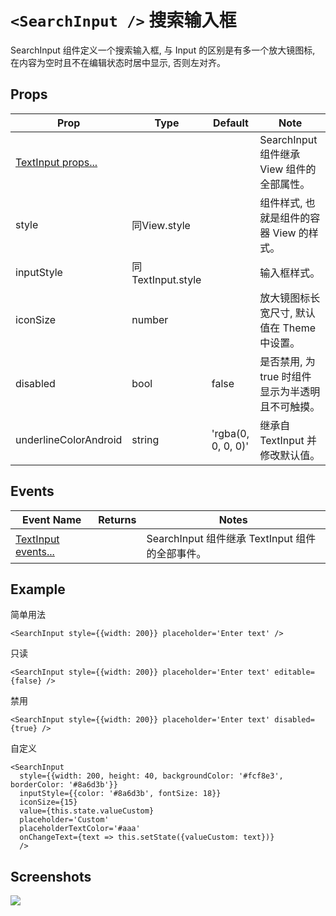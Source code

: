 # `<SearchInput />` 搜索输入框
SearchInput 组件定义一个搜索输入框, 与 Input 的区别是有多一个放大镜图标, 在内容为空时且不在编辑状态时居中显示, 否则左对齐。

## Props
| Prop | Type | Default | Note |
|---|---|---|---|
| [TextInput props...](https://facebook.github.io/react-native/docs/textinput.html) |  |  | SearchInput 组件继承 View 组件的全部属性。
| style | 同View.style |  | 组件样式, 也就是组件的容器 View 的样式。
| inputStyle | 同TextInput.style |  | 输入框样式。
| iconSize | number |  | 放大镜图标长宽尺寸, 默认值在 Theme 中设置。
| disabled | bool | false | 是否禁用, 为 true 时组件显示为半透明且不可触摸。
| underlineColorAndroid | string | 'rgba(0, 0, 0, 0)' | 继承自 TextInput 并修改默认值。

## Events
| Event Name | Returns | Notes |
|---|---|---|
| [TextInput events...](https://facebook.github.io/react-native/docs/textinput.html) |  | SearchInput 组件继承 TextInput 组件的全部事件。

<!--
## Methods
None.

## Static Props
None.

## Static Methods
None.
-->

## Example
简单用法
```
<SearchInput style={{width: 200}} placeholder='Enter text' />
```

只读
```
<SearchInput style={{width: 200}} placeholder='Enter text' editable={false} />
```

禁用
```
<SearchInput style={{width: 200}} placeholder='Enter text' disabled={true} />
```

自定义
```
<SearchInput
  style={{width: 200, height: 40, backgroundColor: '#fcf8e3', borderColor: '#8a6d3b'}}
  inputStyle={{color: '#8a6d3b', fontSize: 18}}
  iconSize={15}
  value={this.state.valueCustom}
  placeholder='Custom'
  placeholderTextColor='#aaa'
  onChangeText={text => this.setState({valueCustom: text})}
  />
```


## Screenshots
![](../../screenshots/05b-SearchInput.png)
